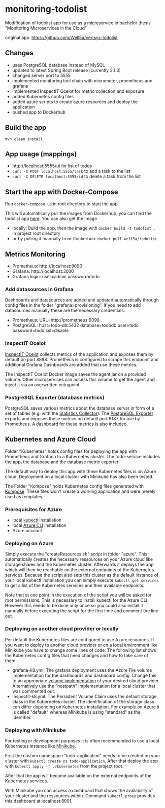 # monitoring-todolist
Modification of todolist app for use as a microservice in bachelor thesis "Monitoring Microservices in the Cloud".

original app: https://github.com/Well5a/vertsys-todolist

## Changes
* uses PostgreSQL database instead of MySQL
* updated to latest Spring Boot release (currently 2.1.3)
* changed server port to 5555
* implemented monitoring tool chain with micrometer, prometheus and grafana
* implemented InspectIT Ocelot for metric collection and exposure
* added Kubernetes config files
* added azure scripts to create azure resources and deploy the application
* pushed app to Dockerhub

## Build the app
```
mvn clean install
```

## App usage (mappings)
* http://localhost:5555/ui for list of todos
* `curl -X POST localhost:5555/task` to add a task to the list
* `curl -X DELETE localhost:5555/id` to delete a task from the list

## Start the app with Docker-Compose
Run `docker-compose up` in root directory to start the app.

This will automatically pull the images from Dockerhub, you can find the todolist app [here](https://hub.docker.com/r/well5a/todolist).
You can also get the image
* locally: Build the app, then the image with `docker build -t todolist .` in project root directory
* or by pulling it manually from Dockerhub: `docker pull well5a/todolist`

## Metrics Monitoring
* Prometheus: http://localhost:9090
* Grafana: http://localhost:3000
* Grafana login: user=admin password=todo

### Add datasources in Grafana
Dashboards and datasources are added and updated automatically through config files in the folder "grafana>provisioning".
If you need to add datasources manually these are the necessary credentials:
* Prometheus: URL=http://prometheus:9090
* PostgreSQL: host=todo-db:5432 database=tododb user=todo password=todo ssl=disable

### InspectIT Ocelot
[InspectIT Ocelot](https://github.com/inspectIT/inspectit-ocelot) collects metrics of the application and exposes them by default on port 8888.
Prometheus is configured to scrape this endpoint and additional Grafana Dashboards are added that use these metrics.

The InspectIT Ocelot Docker image saves the agent jar on a provided volume.
Other microservices can access this volume to get the agent and inject it via an overwritten entrypoint.

### PostgreSQL Exporter (database metrics)
PostgreSQL saves various metrics about the database server in form of a set of tables (e.g. with the [Statistics Collector](https://www.postgresql.org/docs/11/monitoring-stats.html)). 
The [PostgreSQL Exporter](https://github.com/wrouesnel/postgres_exporter) exports and exposes these metrics on default port 9187 for use by Prometheus.
A dashboard for these metrics is also included.

## Kubernetes and Azure Cloud
Folder "Kubernetes" holds config files for deploying the app with Prometheus and Grafana to a Kubernetes cluster.
The todo-service includes the app, the database and the database metric exporter.

The default way to deploy this app with these Kubernetes files is on Azure cloud.
Deployment on a local cluster with Minikube has also been tested. 

The Folder "Kompose" holds Kubernetes config files generated with [Kompose](http://kompose.io/). 
These files won't create a working application and were merely used as templates.

### Prerequisites for Azure
* local [kubectl](https://kubernetes.io/docs/tasks/tools/install-kubectl/) installation
* local [Azure CLI](https://docs.microsoft.com/en-us/cli/azure/install-azure-cli?view=azure-cli-latest) installation
* Azure account

### Deploying on Azure
Simply execute the "createResources.sh" script in folder "azure".
This automatically creates the necessary ressources on your Azure cloud like storage shares and the Kubernetes cluster. 
Afterwards it deploys the app which will then be reachable on the external endpoints of the Kubernetes services.
Because the script also sets this cluster as the default instance of your local kubectl installation you can simply execute `kubectl get services` to get a list of the Kubernetes services and their available endpoints.

Note that at one point in the execution of the script you will be asked for root permissions. 
This is necessary to install kubectl for the Azure CLI. 
However this needs to be done only once so you could also install it manually before executing the script for the first time and comment the line out.

### Deploying on another cloud provider or locally
Per default the Kubernetes files are configured to use Azure resources.
If you want to deploy to another cloud provider or on a local environment like Minikube you have to change some lines of code.
The following list shows the Kubernetes config files that need changes and how to take care of them:
* grafana-k8.yml: The grafana deployment uses the Azure File volume implementation for the dashboards and dashboard config.
    Change this to an appropriate [volume implementation](https://kubernetes.io/docs/concepts/storage/volumes/#types-of-volumes) of your desired cloud provider.
    Alternatively use the "hostpath" implementation for a local cluster that was commented out.
* inspectit-k8.yml: The Persistent Volume Claim uses the default storage class in the Kubernetes cluster.
    The identification of the storage class can differ depending on Kubernetes installation.
    For example on Azure it is called "default" whereas Minikube is using "standard" as the identifier.


### Deploying with Minikube
For testing or development purposes it is often recommended to use a local Kubernetes instance like [Minikube](https://kubernetes.io/docs/setup/minikube/).

First the custom namespace "todo-application" needs to be created on your cluster with `kubectl create ns todo-application`.
After that deploy the app with `kubectl apply -f ./kubernetes` from the project root.

After that the app will become available on the external endpoints of the Kubernetes services.

With Minikube you can access a dashboard that shows the availability of your cluster and the ressources within.
Command `kubectl proxy` provides this dashboard at localhost:8001.

